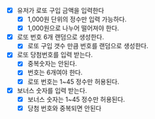 - [x] 유저가 로또 구입 금액을 입력한다
  - [x] 1,000원 단위의 정수만 입력 가능하다.
  - [x] 1,000원으로 나누어 떨어져야 한다.
- [x] 로또 번호 6개 랜덤으로 생성한다.
  - [x] 로또 구입 갯수 만큼 번호를 랜덤으로 생성한다.
- [x] 로또 당첨번호를 입력 받는다.
  - [x] 중복숫자는 안된다.
  - [x] 번호는 6개여야 한다.
  - [x] 로또 번호는 1~45 정수만 허용된다.
- [x] 보너스 숫자를 입력 받는다.
  - [x] 보너스 숫자는 1~45 정수만 허용된다.
  - [x] 당첨 번호와 중복되면 안된다
